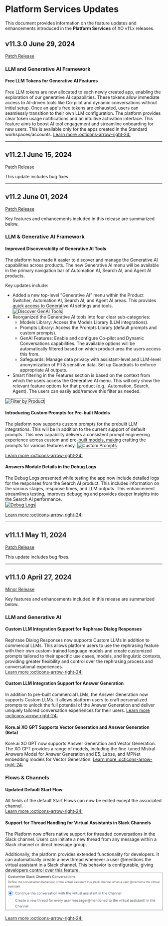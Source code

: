 # Platform Services Updates

This document provides information on the feature updates and enhancements introduced in the **Platform Services** of XO v11.x releases.

## v11.3.0 June 29, 2024

<u> Patch Release </u>

### LLM and Generative AI Framework

#### Free LLM Tokens for Generative AI Features

Free LLM tokens are now allocated to each newly created app, enabling the exploration of our generative AI capabilities. These tokens allow immediate access to AI-driven tools like Co-pilot and dynamic conversations without initial setup. Once an app's free tokens are exhausted, users can seamlessly transition to their own LLM configuration. The platform provides clear token usage notifications and an intuitive activation interface. This feature aims to boost AI tool engagement and streamline onboarding for new users. This is available only for the apps created in the Standard workspaces/accounts. [Learn more :octicons-arrow-right-24:](../../generative-ai-tools/llm-tokens.md)

<hr>

## v11.2.1 June 15, 2024

<u>Patch Release</u>

This update includes bug fixes.

<hr>

## v11.2 June 01, 2024

<u>Patch Release</u>  

Key features and enhancements included in this release are summarized below.

### LLM & Generative AI Framework

#### Improved Discoverability of Generative AI Tools

The platform has made it easier to discover and manage the Generative AI capabilities across products. The new Generative AI menu will be available in the primary navigation bar of Automation AI, Search AI, and Agent AI products. 

Key updates include:

* Added a new top-level "Generative AI" menu within the Product Switcher, Automation AI, Search AI, and Agent AI areas. This provides quick access to Generative AI settings and tools. 
  <img src="../images/genai-tools-reorganized.png" alt="Discover GenAI Tools" title="Discover GenAI Tools" style="border: 1px solid gray; zoom:100%;">
* Reorganized the Generative AI tools into four clear sub-categories:
    * Models Library: Access the Models Library (LLM integrations).
    * Prompts Library: Access the Prompts Library (default prompts and custom prompts).
    * GenAI Features: Enable and configure Co-pilot and Dynamic Conversations capabilities. The available options will be automatically filtered based on which product area the users access this from.
    * Safeguards: Manage data privacy with assistant-level and LLM-level anonymization of PII & sensitive data. Set up Guardrails to enforce appropriate AI outputs.
* Smart filtering in the Features section is based on the context from which the users access the Generative AI menu. This will only show the relevant feature options for that product (e.g., Automation, Search, Agent). The users can easily add/remove this filter as needed.  
 <img src="../images/genai-product-level-filters.png" alt="Filter by Product" title="Filter by Product" style="border: 1px solid gray; zoom:100%;"> 

#### Introducing Custom Prompts for Pre-built Models

The platform now supports custom prompts for the prebuilt LLM integrations. This will be in addition to the current support of default prompts. This new capability delivers a consistent prompt engineering experience across custom and pre-built models, making crafting the prompts for various features easy.
<img src="../images/custom-prompt-for-prebuilt-models.png" alt="Custom Prompts" title="Custom Prompts" style="border: 1px solid gray; zoom:100%;"> 

[Learn more :octicons-arrow-right-24:](../../generative-ai-tools/prompts-library.md)

#### Answers Module Details in the Debug Logs

The Debug Logs presented while testing the app now include detailed logs for the responses from the Search AI product. This includes information on the various stages, response times, and LLM outputs. This enhancement streamlines testing, improves debugging and provides deeper insights into the Search AI performance.  
<img src="../images/dubug-logs-in-answers.png" alt="Debug Logs" title="Debug Logs" style="border: 1px solid gray; zoom:100%;"> 

[Learn more :octicons-arrow-right-24:](../../searchai/testing-and-debugging-answers.md) 

<hr>

## v11.1.1 May 11, 2024

<u>Patch Release</u>

This update includes bug fixes.

<hr>

## v11.1.0 April 27, 2024

<u>Minor Release</u>  

Key features and enhancements included in this release are summarized below.

### LLM and Generative AI
    
#### Custom LLM Integration Support for Rephrase Dialog Responses  

Rephrase Dialog Responses now supports Custom LLMs in addition to commercial LLMs. This allows platform users to use the rephrasing feature with their own custom-trained language models and create customized prompts tailored to their specific use cases, models, and linguistic contexts, providing greater flexibility and control over the rephrasing process and conversational experiences.  
[Learn more :octicons-arrow-right-24:](../../generative-ai-tools/dynamic-conversations-features.md#rephrase-dialog-responses)

#### Custom LLM Integration Support for Answer Generation 

In addition to pre-built commercial LLMs, the Answer Generation now supports Custom LLMs. It allows platform users to craft personalized prompts to unlock the full potential of the Answer Generation and deliver uniquely tailored conversation experiences for their users. [Learn more :octicons-arrow-right-24:](../../generative-ai-tools/dynamic-conversations-features.md#answer-generation)

#### Kore.ai XO GPT Supports Vector Generation and Answer Generation (Beta)

Kore.ai XO GPT now supports Answer Generation and Vector Generation. The XO GPT provides a range of models, including the fine-tuned Mistral-Answers Model for Answer Generation and E5, Labse, and MPNet embedding models for Vector Generation. [Learn more :octicons-arrow-right-24:](../../generative-ai-tools/xo-gpt-module.md)

### Flows & Channels

#### Updated Default Start Flow

All fields of the default Start Flows can now be edited except the associated channel.  
[Learn more :octicons-arrow-right-24:](../../flows/create-flows.md#the-start-flows)

#### Support for Thread Handling for Virtual Assistants in Slack Channels

The Platform now offers native support for threaded conversations in the Slack channel. Users can initiate a new thread from any message within a Slack channel or direct message group.

Additionally, the platform provides extended functionality for developers. It can automatically create a new thread whenever a user \@mentions the virtual assistant in a Slack channel. This behavior is configurable, giving developers control over this feature.  
<img src="../images/slack-channel-customize.png" alt="Slack Channel Configuration" title="Slack Channel Configuration" style="border: 1px solid gray; zoom:70%;">

[Learn more :octicons-arrow-right-24:](../../channels/add-slack-channel.md)

